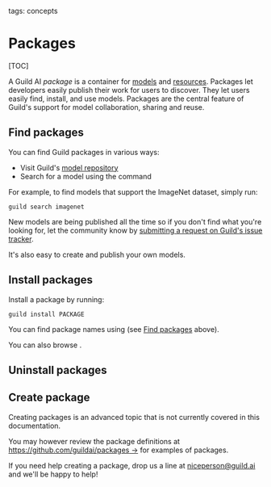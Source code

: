 tags: concepts

# Packages

[TOC]

A Guild AI _package_ is a container for [models](term:model) and
[resources](term:resource). Packages let developers easily publish
their work for users to discover. They let users easily find, install,
and use models. Packages are the central feature of Guild's support
for model collaboration, sharing and reuse.

## Find packages

You can find Guild packages in various ways:

- Visit Guild's [model repository](/models/)
- Search for a model using the [](cmd:search) command

For example, to find models that support the ImageNet dataset, simply run:

``` command
guild search imagenet
```

New models are being published all the time so if you don't find what
you're looking for, let the community know by [submitting a request on
Guild's issue tracker](alias:guild-issues).

It's also easy to create and publish your own models.

## Install packages

Install a package by running:

``` command
guild install PACKAGE
```

You can find package names using [](cmd:search) (see [Find
packages](#find-packages) above).

You can also browse [](alias:guild-models).

## Uninstall packages

## Create package

Creating packages is an advanced topic that is not currently covered
in this documentation.

You may however review the package definitions at
[https://github.com/guildai/packages
->](https://github.com/guildai/packages) for examples of packages.

If you need help creating a package, drop us a line at
[niceperson@guild.ai](mailto:niceperson@guild.ai) and we'll be happy
to help!
